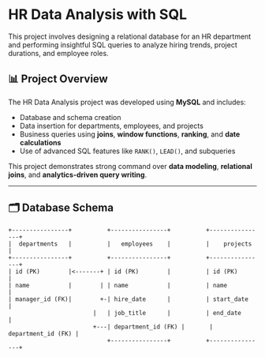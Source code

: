 # HR Data Analysis with SQL

This project involves designing a relational database for an HR department and performing insightful SQL queries to analyze hiring trends, project durations, and employee roles.

## 📊 Project Overview

The HR Data Analysis project was developed using **MySQL** and includes:

- Database and schema creation
- Data insertion for departments, employees, and projects
- Business queries using **joins**, **window functions**, **ranking**, and **date calculations**
- Use of advanced SQL features like `RANK()`, `LEAD()`, and subqueries

This project demonstrates strong command over **data modeling**, **relational joins**, and **analytics-driven query writing**.

---

## 🗂️ Database Schema

```text
+----------------+          +----------------+          +----------------+
|  departments   |          |   employees    |          |    projects    |
+----------------+          +----------------+          +----------------+
| id (PK)        |<-------+ | id (PK)        |          | id (PK)        |
| name           |        | | name           |          | name           |
| manager_id (FK)|        +-| hire_date      |          | start_date     |
                        |   | job_title      |          | end_date       |
                        +---| department_id (FK) |       | department_id (FK) |
                            +----------------+          +----------------+
